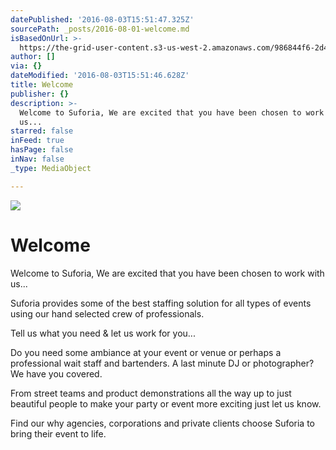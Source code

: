 ```yaml
---
datePublished: '2016-08-03T15:51:47.325Z'
sourcePath: _posts/2016-08-01-welcome.md
isBasedOnUrl: >-
  https://the-grid-user-content.s3-us-west-2.amazonaws.com/986844f6-2d47-4585-aab3-f0ad6fd450ca.jpg
author: []
via: {}
dateModified: '2016-08-03T15:51:46.628Z'
title: Welcome
publisher: {}
description: >-
  Welcome to Suforia, We are excited that you have been chosen to work with
  us...
starred: false
inFeed: true
hasPage: false
inNav: false
_type: MediaObject

---
```

![](https://the-grid-user-content.s3-us-west-2.amazonaws.com/986844f6-2d47-4585-aab3-f0ad6fd450ca.jpg)

# Welcome

Welcome to Suforia, We are excited that you have been chosen to work with us...

Suforia provides some of the best staffing solution for all types of events using our hand selected crew of professionals.

Tell us what you need & let us work for you...

Do you need some ambiance at your event or venue or perhaps a professional wait staff and bartenders. A last minute DJ or photographer? We have you covered.

From street teams and product demonstrations all the way up to just beautiful people to make your party or event more exciting just let us know.

Find our why agencies, corporations and private clients choose Suforia to bring their event to life.
